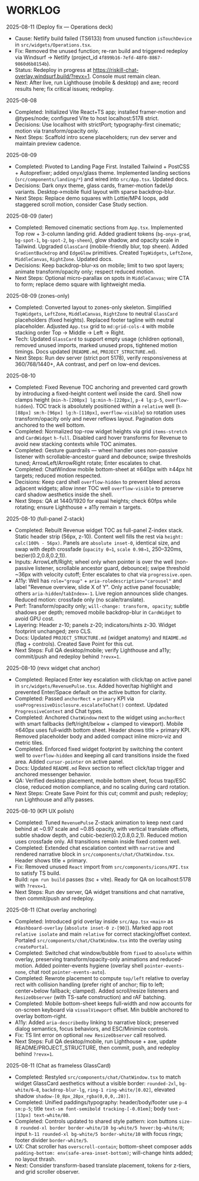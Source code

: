 # WORKLOG

2025-08-11 (Deploy fix — Operations deck)
- Cause: Netlify build failed (TS6133) from unused function `isTouchDevice` in `src/widgets/Operations.tsx`.
- Fix: Removed the unused function; re-ran build and triggered redeploy via Windsurf → Netlify (project_id `4f899b16-7efd-48f0-8867-9860d6b8154b`).
- Status: Redeploy in progress at https://riskill-chat-overlay.windsurf.build/?revx=1. Console must remain clean.
- Next: After live, run Lighthouse (mobile & desktop) and axe; record results here; fix critical issues; redeploy.

2025-08-08
- Completed: Initialized Vite React+TS app; installed framer-motion and @types/node; configured Vite to host localhost:5178 strict.
- Decisions: Use localhost with strictPort; typography-first cinematic; motion via transform/opacity only.
- Next Steps: Scaffold intro scene placeholders; run dev server and maintain preview cadence.

2025-08-09
- Completed: Pivoted to Landing Page First. Installed Tailwind + PostCSS + Autoprefixer; added onyx/glass theme. Implemented landing sections (`src/components/landing/*`) and wired into `src/App.tsx`. Updated docs.
- Decisions: Dark onyx theme, glass cards, framer-motion fadeUp variants. Desktop→mobile fluid layout with sparse backdrop-blur.
- Next Steps: Replace demo squares with Lottie/MP4 loops, add staggered scroll motion, consider Case Study section.

2025-08-09 (later)
- Completed: Removed cinematic sections from `App.tsx`. Implemented Top row + 3-column landing grid. Added gradient tokens (`bg-onyx-grad`, `bg-spot-1`, `bg-spot-2`, `bg-sheen`), glow shadow, and opacity scale in Tailwind. Upgraded `GlassCard` (mobile-friendly blur, top sheen). Added `GradientBackdrop` and `EdgeGlow` primitives. Created `TopWidgets`, `LeftZone`, `MiddleCanvas`, `RightZone`. Updated docs.
- Decisions: Keep backdrop-blur-xs on mobile; limit to two spot layers; animate transform/opacity only; respect reduced motion.
- Next Steps: Optional micro-parallax on spots in `MiddleCanvas`; wire CTA to form; replace demo square with lightweight media.

2025-08-09 (zones-only)
- Completed: Converted layout to zones-only skeleton. Simplified `TopWidgets`, `LeftZone`, `MiddleCanvas`, `RightZone` to neutral `GlassCard` placeholders (fixed heights). Replaced footer tagline with neutral placeholder. Adjusted `App.tsx` grid to `md:grid-cols-4` with mobile stacking order Top → Middle → Left → Right.
- Tech: Updated `GlassCard` to support empty usage (children optional), removed unused imports, marked unused props, tightened motion timings. Docs updated (`README.md`, `PROJECT_STRUCTURE.md`).
- Next Steps: Run dev server (strict port 5178), verify responsiveness at 360/768/1440+, AA contrast, and perf on low-end devices.

2025-08-10
- Completed: Fixed Revenue TOC anchoring and prevented card growth by introducing a fixed-height content well inside the card. Shell now clamps height (`min-h-[200px] lg:min-h-[220px]`, `p-4 lg:p-5`, `overflow-hidden`). TOC track is absolutely positioned within a `relative` well (`h-[88px] sm:h-[96px] lg:h-[110px]`, `overflow-visible`) so rotation uses transform/opacity only and never reflows layout. Pagination dots anchored to the well bottom.
- Completed: Normalized top-row widget heights via grid `items-stretch` and `CardWidget` `h-full`. Disabled card hover transforms for Revenue to avoid new stacking contexts while TOC animates.
- Completed: Gesture guardrails — wheel handler uses non-passive listener with scrollable-ancestor guard and debounce; swipe thresholds tuned; ArrowLeft/ArrowRight rotate; Enter escalates to chat.
- Completed: ChatWindow mobile bottom-sheet at ≤640px with ≥44px hit targets; reduced motion respected.
- Decisions: Keep card shell `overflow-hidden` to prevent bleed across adjacent widgets; allow inner TOC well `overflow-visible` to preserve card shadow aesthetics inside the shell.
- Next Steps: QA at 1440/1920 for equal heights; check 60fps while rotating; ensure Lighthouse + a11y remain ≥ targets.

2025-08-10 (full-panel Z-stack)
- Completed: Rebuilt Revenue widget TOC as full-panel Z-index stack. Static header strip (56px, z-10). Content well fills the rest via `height: calc(100% - 56px)`. Panels are `absolute inset-0`, identical size, and swap with depth crossfade (`opacity 0→1`, `scale 0.98→1`, 250–320ms, bezier(0.2,0.8,0.2,1)).
- Inputs: ArrowLeft/Right; wheel only when pointer is over the well (non-passive listener, scrollable ancestor guard, debounce); swipe threshold ~36px with velocity cutoff; Enter escalates to chat via `progressive.open`.
- A11y: Well has `role="group"` + `aria-roledescription="carousel"` and label "Revenue overview, slide X of Y". Only active panel focusable; others `aria-hidden`/`tabIndex=-1`. Live region announces slide changes. Reduced motion: crossfade only (no scale/translate).
- Perf: Transform/opacity only; `will-change: transform, opacity`; subtle shadows per depth; removed mobile backdrop-blur in `CardWidget` to avoid GPU cost.
- Layering: Header z-10; panels z-20; indicators/hints z-30. Widget footprint unchanged; zero CLS.
- Docs: Updated `PROJECT_STRUCTURE.md` (widget anatomy) and `README.md` (flag + controls). Created Save Point for this cut.
- Next Steps: Full QA desktop/mobile; verify Lighthouse and a11y; commit/push and redeploy behind `?revx=1`.

2025-08-10 (revx widget chat anchor)
- Completed: Replaced Enter key escalation with click/tap on active panel in `src/widgets/RevenuePulse.tsx`. Added hover/tap highlight and prevented Enter/Space default on the active button for clarity.
- Completed: Passed `anchorRect` + `primary` KPI via `useProgressiveDisclosure.escalateToChat()` context. Updated `ProgressiveContext` and Chat types.
- Completed: Anchored `ChatWindow` next to the widget using `anchorRect` with smart fallbacks (left/right/below + clamped to viewport). Mobile ≤640px uses full‑width bottom sheet. Header shows title + primary KPI. Removed placeholder body and added compact inline micro‑viz and metric tiles.
- Completed: Enforced fixed widget footprint by switching the content well to `overflow-hidden` and keeping all card transitions inside the fixed area. Added `cursor-pointer` on active panel.
- Docs: Updated `README.md` Revx section to reflect click/tap trigger and anchored messenger behavior.
- QA: Verified desktop placement, mobile bottom sheet, focus trap/ESC close, reduced motion compliance, and no scaling during card rotation.
- Next Steps: Create Save Point for this cut; commit and push; redeploy; run Lighthouse and a11y passes.

2025-08-10 (KPI UX polish)
- Completed: Tuned `RevenuePulse` Z-stack animation to keep next card behind at ~0.97 scale and ~0.85 opacity, with vertical translate offsets, subtle shadow depth, and cubic-bezier(0.2,0.8,0.2,1). Reduced motion uses crossfade only. All transitions remain inside fixed content well.
- Completed: Extended chat escalation context with `narrative` and rendered narrative block in `src/components/chat/ChatWindow.tsx`. Header shows title + primary.
- Fix: Removed unused `React` import from `src/components/icons/KPI.tsx` to satisfy TS build.
- Build: `npm run build` passes (tsc + vite). Ready for QA on localhost:5178 with `?revx=1`.
- Next Steps: Run dev server, QA widget transitions and chat narrative, then commit/push and redeploy.

2025-08-11 (Chat overlay anchoring)
- Completed: Introduced grid overlay inside `src/App.tsx` `<main>` as `#dashboard-overlay` (`absolute inset-0 z-[90]`). Marked app root `relative isolate` and main `relative` for correct stacking/offset context. Portaled `src/components/chat/ChatWindow.tsx` into the overlay using `createPortal`.
- Completed: Switched chat window/bubble from `fixed` to `absolute` within overlay, preserving transform/opacity-only animations and reduced-motion. Added pointer-events hygiene (overlay shell `pointer-events-none`, chat root `pointer-events-auto`).
- Completed: Rewrote placement to compute `top/left` relative to overlay rect with collision handling (prefer right of anchor; flip to left; center+below fallback; clamped). Added scroll/resize listeners and `ResizeObserver` (with TS-safe construction) and rAF batching.
- Completed: Mobile bottom-sheet keeps full-width and now accounts for on-screen keyboard via `visualViewport` offset. Min bubble anchored to overlay bottom-right.
- A11y: Added `aria-describedby` linking to narrative block; preserved dialog semantics, focus behaviors, and ESC/Minimize controls.
- Fix: TS lint error on optional `new ResizeObserver` call resolved.
- Next Steps: Full QA desktop/mobile, run Lighthouse + axe, update README/PROJECT_STRUCTURE, then commit, push, and redeploy behind `?revx=1`.

2025-08-11 (Chat as frameless GlassCard)
- Completed: Restyled `src/components/chat/ChatWindow.tsx` to match widget GlassCard aesthetics without a visible border: `rounded-2xl`, `bg-white/6–8`, `backdrop-blur-lg`, `ring-1 ring-white/[0.02]`, elevated shadow `shadow-[0_8px_28px_rgba(0,0,0,.28)]`.
- Completed: Unified paddings/typography: header/body/footer use `p-4 sm:p-5`; title `text-sm font-semibold tracking-[-0.01em]`; body `text-[13px] text-white/80`.
- Completed: Controls updated to shared style pattern: icon buttons `size-8 rounded-xl border border-white/10 bg-white/5 hover:bg-white/8`; input `h-11 rounded-xl bg-white/5 border-white/10` with focus rings; footer divider `border-white/5`.
- UX: Chat scroller has `overscroll-contain`; bottom-sheet composer adds `padding-bottom: env(safe-area-inset-bottom)`; will-change hints added; no layout thrash.
- Next: Consider transform-based translate placement, tokens for z-tiers, and grid scroller observer.
